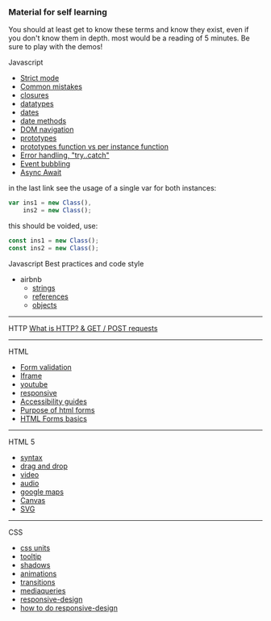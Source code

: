 ### Material for self learning
You should at least get to know these terms and know they exist,
even if you don't know them in depth.
most would be a reading of 5 minutes. Be sure to play with the demos!

Javascript
- [Strict mode](https://www.w3schools.com/js/js_strict.asp)
- [Common mistakes](https://www.w3schools.com/js/js_mistakes.asp)
- [closures](https://www.w3schools.com/js/js_function_closures.asp)
- [datatypes](https://www.w3schools.com/js/js_datatypes.asp)
- [dates](https://www.w3schools.com/js/js_dates.asp)
- [date methods](https://www.w3schools.com/js/js_date_methods.asp)
- [DOM navigation](https://www.w3schools.com/js/js_htmldom_navigation.asp)
- [prototypes](https://www.w3schools.com/js/js_object_prototypes.asp)
- [prototypes function vs per instance function](https://stackoverflow.com/questions/4508313/advantages-of-using-prototype-vs-defining-methods-straight-in-the-constructor)
- [Error handling, "try..catch"](https://javascript.info/try-catch)
- [Event bubbling](https://javascript.info/bubbling-and-capturing)
- [Async Await](https://developer.mozilla.org/en-US/docs/Learn/JavaScript/Asynchronous/Async_await)

in the last link see the usage of a single var for both instances:
``` js
var ins1 = new Class(),
    ins2 = new Class();
```
this should be voided, use:

``` js
const ins1 = new Class();
const ins2 = new Class();
```

 Javascript Best practices and code style
- airbnb
    - [strings](https://github.com/airbnb/javascript#strings)
    - [references](https://github.com/airbnb/javascript#references)
    - [objects](https://github.com/airbnb/javascript#objects)

---
HTTP
[What is HTTP? & GET / POST requests](https://www.w3schools.com/tags/ref_httpmethods.asp)

---

 HTML
 - [Form validation](https://developer.mozilla.org/en-US/docs/Learn/HTML/Forms/Form_validation)
 - [Iframe](https://www.w3schools.com/html/html_iframe.asp)
 - [youtube](https://www.w3schools.com/html/html_youtube.asp)
 - [responsive](https://www.w3schools.com/html/html_responsive.asp)
 - [Accessibility guides](https://developer.mozilla.org/en-US/docs/Learn/Accessibility/WAI-ARIA_basics)
 - [Purpose of html forms](https://stackoverflow.com/questions/31066693/what-is-the-purpose-of-the-html-form-tag)
 - [HTML Forms basics](https://www.w3schools.com/html/html_forms.asp)

---

 HTML 5
 - [syntax](https://www.w3schools.com/html/html5_syntax.asp)
 - [drag and drop](https://www.w3schools.com/html/html5_draganddrop.asp)
 - [video](https://www.w3schools.com/html/html5_video.asp)
 - [audio](https://www.w3schools.com/html/html5_audio.asp)
 - [google maps](https://www.w3schools.com/html/html_googlemaps.asp)
 - [Canvas](https://www.w3schools.com/html/html5_canvas.asp)
 - [SVG](https://www.w3schools.com/html/html5_svg.asp)

---

CSS
 - [css units](https://www.w3schools.com/cssref/css_units.asp)
 - [tooltip](https://www.w3schools.com/css/css_tooltip.asp)
 - [shadows](https://www.w3schools.com/css/css3_shadows.asp)
 - [animations](https://www.w3schools.com/css/css3_animations.asp)
 - [transitions](https://www.w3schools.com/css/css3_transitions.asp)
 - [mediaqueries](https://www.w3schools.com/css/css3_mediaqueries.asp)
 - [responsive-design](https://internetingishard.com/html-and-css/responsive-design/)
 - [how to do responsive-design](https://www.creativebloq.com/web-design/how-do-responsive-web-design-real-world-71621320)
